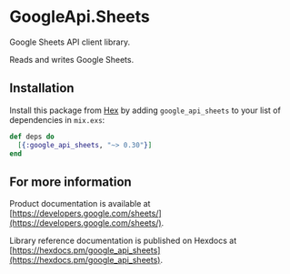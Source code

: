 # GoogleApi.Sheets

Google Sheets API client library.

Reads and writes Google Sheets.

## Installation

Install this package from [Hex](https://hex.pm) by adding
`google_api_sheets` to your list of dependencies in `mix.exs`:

```elixir
def deps do
  [{:google_api_sheets, "~> 0.30"}]
end
```

## For more information

Product documentation is available at [https://developers.google.com/sheets/](https://developers.google.com/sheets/).

Library reference documentation is published on Hexdocs at
[https://hexdocs.pm/google_api_sheets](https://hexdocs.pm/google_api_sheets).

